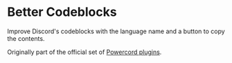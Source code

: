 # Better Codeblocks

Improve Discord's codeblocks with the language name and a button to copy the contents.

Originally part of the official set of [Powercord plugins](https://github.com/powercord-org/powercord/tree/v2/src/Powercord/plugins).
